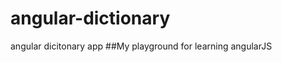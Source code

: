 angular-dictionary
==================

angular dicitonary app
##My playground for learning angularJS
